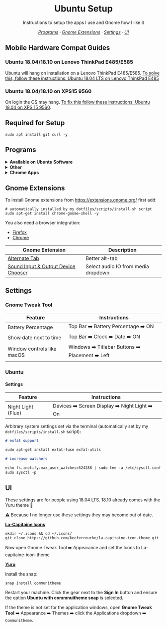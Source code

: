 <h1 align="center">Ubuntu Setup</h1>

<p align="center">Instructions to setup the apps I use and Gnome how I like it</p>

<p align="center">
    <em>
     <a href="#programs">Programs</a>
    · <a href="#gnome-extensions">Gnome Extensions</a>
    · <a href="#settings">Settings</a>
    · <a href="#ui">UI</a>
    </em>
</p>

## Mobile Hardware Compat Guides

### Ubuntu 18.04/18.10 on Lenovo ThinkPad E485/E585

Ubuntu will hang on installation on a Lenovo ThinkPad E485/E585. [To solve this, follow these instructions: Ubuntu 18.04 LTS on Lenovo ThinkPad E485](https://medium.com/@jthegedus/ubuntu-18-04-lts-on-lenovo-thinkpad-e485-15e1d601473f)

### Ubuntu 18.04/18.10 on XPS15 9560

On login the OS may hang. [To fix this follow these instructions: Ubuntu 18.04 on XPS 15 9560](https://medium.com/@jthegedus/ubuntu-18-04-lts-on-a-dell-xps-db4dcee9a2f9).

## Required for Setup

```shell
sudo apt install git curl -y
```

## Programs

<details>
<summary><b>Available on Ubuntu Software</b></summary>

| App                                     | Description                                                                                                     |
| --------------------------------------- | --------------------------------------------------------------------------------------------------------------- |
| Discord                                 | All-in-one voice and text chat for gamers                                                                       |
| GitKraken                               | Git GUI. If downloaded from their website, run: `sudo apt install libgnome-keyring-common libgnome-keyring-dev` |
| [Gimp](https://www.gimp.org/)           | GNU Image Manipulation Program                                                                                  |
| GNOME Tweaks                            | Gnome GUI Tweaks (ships with 18.10)                                                                             |
| Signal                                  | Signal Private Messenger for Windows, Mac, and Linux                                                            |
| Slack                                   | Team communication and collaboration                                                                            |
| [Solaar](https://pwr.github.io/Solaar/) | Browse faster by blocking ads and trackers that violate your privacy and cost you time and money.               |
| [Synergy](https://symless.com/synergy)  | Share one mouse and keyboard between multiple computers                                                         |
| VLC                                     | Media player                                                                                                    |
| VSCode                                  | Code Editor                                                                                                     |

</details>

<details>
<summary><b>Other</b></summary>

| App                                                                                    | Description                                                  |
| -------------------------------------------------------------------------------------- | ------------------------------------------------------------ |
| [Chrome](https://www.google.com.au/chrome/browser/desktop/index.html)                  | Google's web browser                                         |
| [Etcher](https://etcher.io)                                                            | Flash OS images to SD cards & USB drives, safely and easily. |
| [Private Internet Access](https://www.privateinternetaccess.com/pages/client-support/) | VPN                                                          |
| [Vivaldi](https://vivaldi.com/download/)                                               | Fast, customisable web browser                               |

</details>

<details>
<summary><b>Chrome Apps</b></summary>

| App                                                                                                               | Description                                |
| ----------------------------------------------------------------------------------------------------------------- | ------------------------------------------ |
| [Authy](https://chrome.google.com/webstore/detail/authy/gaedmjdfmmahhbjefcbgaolhhanlaolb?hl=en)                   | Single 2FA app running on all your devices |
| [Kindle](https://chrome.google.com/webstore/detail/kindle-cloud-reader/icdipabjmbhpdkjaihfjoikhjjeneebd?hl=en-US) | Read your Kindle titles anywhere           |

</details>

## Gnome Extensions

To install Gnome extensions from <https://extensions.gnome.org/> first add:

```shell
# automatically installed by my dotfiles/scripts/install.sh script
sudo apt-get install chrome-gnome-shell -y
```

You also need a browser integration:

- [Firefox](https://addons.mozilla.org/en-US/firefox/addon/gnome-shell-integration/)
- [Chrome](https://chrome.google.com/webstore/detail/gnome-shell-integration/gphhapmejobijbbhgpjhcjognlahblep)

| Gnome Extension                                                                                                | Description                         |
| -------------------------------------------------------------------------------------------------------------- | ----------------------------------- |
| [Alternate Tab](https://extensions.gnome.org/extension/15/alternatetab/)                                       | Better alt-tab                      |
| [Sound Input & Output Device Chooser](https://extensions.gnome.org/extension/906/sound-output-device-chooser/) | Select audio IO from media dropdown |

## Settings

### Gnome Tweak Tool

| Feature                    | Instructions                                     |
| -------------------------- | ------------------------------------------------ |
| Battery Percentage         | Top Bar ➡️ Battery Percentage ➡️ ON              |
| Show date next to time     | Top Bar ➡️ Clock ➡️ Date ➡️ ON                   |
| Window controls like macOS | Windows ➡️ Titlebar Buttons ➡️ Placement ➡️ Left |

### Ubuntu

#### Settings

| Feature            | Instructions                                   |
| ------------------ | ---------------------------------------------- |
| Night Light (Flux) | Devices ➡️ Screen Display ➡️ Night Light ➡️ On |

Arbitrary system settings set via the terminal (automatically set by my `dotfiles/scripts/install.sh` script):

```markdown
# exfat support

sudo apt-get install exfat-fuse exfat-utils

# increase watchers

echo fs.inotify.max_user_watches=524288 | sudo tee -a /etc/sysctl.conf
sudo sysctl -p
```

## UI

These settings are for people using 18.04 LTS. 18.10 already comes with the Yuru theme 💯

⚠️ Because I no longer use these settings they may become out of date.

**[La-Capitaine Icons](https://github.com/keeferrourke/la-capitaine-icon-theme#preview)**

```shell
mkdir ~/.icons && cd ~/.icons/
git clone https://github.com/keeferrourke/la-capitaine-icon-theme.git
```

Now open Gnome Tweak Tool ➡️ Appearance and set the Icons to La-capitaine-icon-theme

**[Yuru](https://github.com/ubuntu/yaru#testing-yarucommunitheme-snap-on-ubuntu-1804-bionic-beaver)**

Install the snap:

```shell
snap install communitheme
```

Restart your machine. Click the gear next to the **Sign In** button and ensure the option **Ubuntu with commnuitheme snap** is selected.

If the theme is not set for the application windows, open **Gnome Tweak Tool** ➡️ Appearance ➡️ Themes ➡️ click the Applications dropdown ➡️ `Communitheme`.
